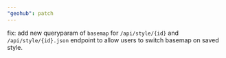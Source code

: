 ```yaml
---
"geohub": patch
---
```


fix: add new queryparam of `basemap` for `/api/style/{id}` and `/api/style/{id}.json` endpoint to allow users to switch basemap on saved style.
